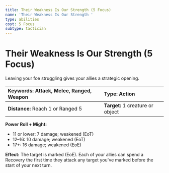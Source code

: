 ```yaml
---
title: Their Weakness Is Our Strength (5 Focus)
name: 'Their Weakness Is Our Strength '
type: abilities
cost: 5 Focus
subtype: tactician
---
```


# Their Weakness Is Our Strength (5 Focus)

Leaving your foe struggling gives your allies a strategic opening.

| **Keywords:** Attack, Melee, Ranged, Weapon | **Type:** Action                 |
| :------------------------------------------ | :------------------------------- |
| **Distance:** Reach 1 or Ranged 5           | **Target:** 1 creature or object |

**Power Roll + Might:**

- 11 or lower: 7 damage; weakened (EoT)
- 12–16: 10 damage; weakened (EoT)
- 17+: 16 damage; weakened (EoE)

**Effect:** The target is marked (EoE). Each of your allies can spend a Recovery the first time they attack any target you've marked before the start of your next turn.
